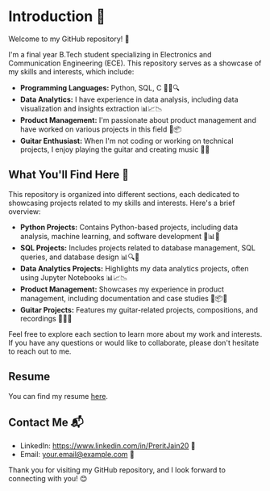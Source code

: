 # Introduction 🚀

Welcome to my GitHub repository! 👋

I'm a final year B.Tech student specializing in Electronics and Communication Engineering (ECE). This repository serves as a showcase of my skills and interests, which include:

- **Programming Languages:** Python, SQL, C 🐍🐘🔍
- **Data Analytics:** I have experience in data analysis, including data visualization and insights extraction 📊📈📉
- **Product Management:** I'm passionate about product management and have worked on various projects in this field 🚀📦
- **Guitar Enthusiast:** When I'm not coding or working on technical projects, I enjoy playing the guitar and creating music 🎸🎶

## What You'll Find Here 📂

This repository is organized into different sections, each dedicated to showcasing projects related to my skills and interests. Here's a brief overview:

- **Python Projects:** Contains Python-based projects, including data analysis, machine learning, and software development 🐍📊🤖
- **SQL Projects:** Includes projects related to database management, SQL queries, and database design 📊🔍💾
- **Data Analytics Projects:** Highlights my data analytics projects, often using Jupyter Notebooks 📊📈📉
- **Product Management:** Showcases my experience in product management, including documentation and case studies 🚀📦📝
- **Guitar Projects:** Features my guitar-related projects, compositions, and recordings 🎸🎶🎵

Feel free to explore each section to learn more about my work and interests. If you have any questions or would like to collaborate, please don't hesitate to reach out to me.
## Resume

You can find my resume [here](https://github.com/PreritJain7/PreritJain7/blob/main/PRERIT%20RESUME(October%202023).pdf
).


## Contact Me 📬

- LinkedIn: https://www.linkedin.com/in/PreritJain20 💼
- Email: your.email@example.com 📧

Thank you for visiting my GitHub repository, and I look forward to connecting with you! 😊

